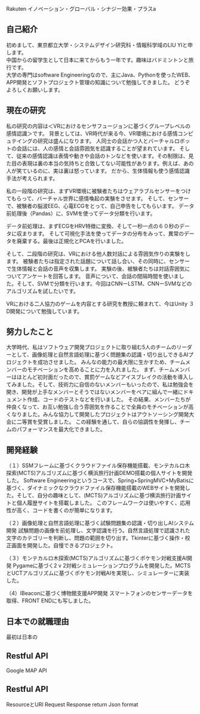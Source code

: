 Rakuten
イノベーション・グローバル・シナジー効果・プラスa

## 自己紹介
初めまして、東京都立大学・システムデザイン研究科・情報科学域のLIU YIと申します。  
中国からの留学生として日本に来てからもう一年です。趣味はバドミントンと旅行です。  
大学の専門はsoftware Engineeringなので、主にJava、Pythonを使ったWEB、APP開発とソフトプロジェクト管理の知識について勉強してきました。
どうぞよろしくお願いします。  

## 現在の研究
私の研究の内容は＜VRにおけるセンサフュージョンに基づくグループレベルの感情認識＞です。
背景としては、VR時代が来る今、VR環境における感情コンピュテイングの研究は盛んになります。
人同士の会話かつ人とバーチャルロボットの会話には、人の感情と会話雰囲気を認識することが望まれています。
そして、従来の感情認識は表情や動きや会話のトンなどを使います。その制限は、見た目の表現は裏の本当の気持ちと合致してない可能性があります。例えば、あの人が笑ているのに、実は裏は怒っています。
だから、生体情報も使う感情認識手法が考えられます。

私の一段階の研究は、まずVR環境に被験者たちはウェアラブルセンサーをつけてもらって、バーチャル世界に感情喚起の実験をさせます。
そして、センサーで、被験者の脳波EEG、心電ECGをとって、自己申告をしてもらいます。 
データ前処理後（Pandas）に、SVMを使ってデータ分類を行います。

データ前処理は、まずECGをHRV特徴に変換、そして一秒一点の６０秒のデータに収まります。
そして可視化手法を使ってデータの分布をみって、異常のデータを廃棄する。最後は正規化とPCAを行いました。

そして、二段階の研究は、VRにおける他人数対話による雰囲気作りの実験をします。 被験者たちは指定された話題について話し合い、その同時に、センサーで生体情報と会話の音声を収集します。 実験の後、被験者たちは対話雰囲気についてアンケートを回答します。
音声について、会話の間隔時間を使いました。そして、SVMで分類を行います。今回はCNNーLSTM、CNNーSVMなどのアルゴリズムを試したいです。

VRにおける二人協力のゲームを内容とする研究を教授に頼まれて、今はUnity ３D開発について勉強しています。

## 努力したこと
大学時代、私はソフトウェア開発プロジェクトに取り組む5人のチームのリーダーとして、画像処理と自然言語処理に基づく問題集の認識・切り出しできるAIプロジェクトを成功させました。
みんなの能力の最大限に生かすため、チームメンバーのモチベーションを高めることに力を入れました。
まず、チームメンバーはほとんど初対面だったので、賞罰ゲームなどアイスブレイクの活動を導入してみました。そして、技術力に自信のないメンバーもいったので、私は勉強会を開き、開発が上手なメンバーとそうではないメンバーをペアに組んで一緒にドキュメント作成、コードのテストなどを行いました。
その結果、メンバーたちが仲良くなって、お互い勉強し合う雰囲気を作ることで全員のモチベーションが高くなりました。みんな協力して開発したプロジェクトはアウトソーシング開発大会に二等賞を受賞しました。 この経験を通して、自らの協調性を発揮し、チームのパフォーマンスを最大化できました。 

## 開発経験
（１）SSMフレームに基づくクラウドファイル保存機能搭載、モンテカルロ木探索(MCTS)アルゴリズムに基づく横浜旅行計画DEMO搭載の個人サイトを開発した。
Software Engineeringというコースで、Spring+SpringMVC+MyBatisに基づく、ダイナミックなクラウドファイル保存機能搭載のWEBサイトを開発した。そして、自分の趣味として、(MCTS)アルゴリズムに基づ横浜旅行計画サイトと個人履歴サイトを搭載しました。
このフレームワークは使いやすく、応用性が高く、コードを書くのが簡単になります。

（２）画像処理と自然言語処理に基づく試験問題集の認識・切り出しAIシステム開発
試験問題の画像を前処理し、文字認識を行う。自然言語処理で認識された文字のカテゴリーを判断し、問題の範囲を切り出す。Tkinterに基づく操作・校正画面を開発した。自慢できるプロジェクト。

（３）モンテカルロ木探索(MCTS)アルゴリズムに基づくポケモン対戦支援AI開発
Pygameに基づく2 v 2対戦シミュレーションプログラムを開発した。MCTSとUCTアルゴリズムに基づくポケモン対戦AIを実現し、シミュレーターに実装した。

（4）IBeaconに基づく博物館支援APP開発
スマートフォンのセンサーデータを取得、FRONT ENDにも写しました。

## 日本での就職理由
最初は日本の


## Restful API
Google MAP API

## Restful API
ResourceとURI
Request
Response
return Json format
